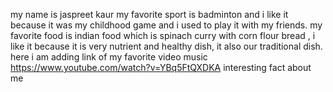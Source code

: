 my name is jaspreet kaur
my favorite sport is badminton and i like it because it was my childhood game and i used to play it with my friends.
my favorite food is indian food which is spinach curry with corn flour bread , i like it because it is very nutrient and healthy dish, it also our traditional dish.
here i am adding link of my favorite video music  https://www.youtube.com/watch?v=YBq5FtQXDKA
interesting fact about me